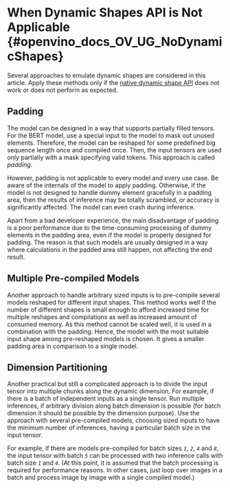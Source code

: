 # When Dynamic Shapes API is Not Applicable  {#openvino_docs_OV_UG_NoDynamicShapes}

Several approaches to emulate dynamic shapes are considered in this article.
Apply these methods only if the [native dynamic shape API](ov_dynamic_shapes.md) does not work or does not perform as expected.

## Padding

The model can be designed in a way that supports partially filled tensors.
For the BERT model, use a special input to the model to mask out unused elements.
Therefore, the model can be reshaped for some predefined big sequence length once and compiled once. Then, the input tensors are used only partially with a mask specifying valid tokens.
This approach is called *padding*.

However, padding is not applicable to every model and every use case.
Be aware of the internals of the model to apply padding. Otherwise, if the model is not designed to handle dummy element gracefully in a padding area,
then the results of inference may be totally scrambled, or accuracy is significantly affected.
The model can even crash during inference.

Apart from a bad developer experience,
the main disadvantage of padding is a poor performance due to the time-consuming processing of dummy elements in the padding area,
even if the model is properly designed for padding.
The reason is that such models are usually designed in a way where calculations in the padded area still happen, not affecting the end result.

## Multiple Pre-compiled Models

Another approach to handle arbitrary sized inputs is to pre-compile several models reshaped for different input shapes.
This method works well if the number of different shapes is small enough to afford increased time for multiple reshapes and compilations
as well as increased amount of consumed memory.
As this method cannot be scaled well, it is used in a combination with the padding.
Hence, the model with the most suitable input shape among pre-reshaped models is chosen.
It gives a smaller padding area in comparison to a single model.

## Dimension Partitioning

Another practical but still a complicated approach is to divide the input tensor into multiple chunks along the dynamic dimension.
For example, if there is a batch of independent inputs as a single tensor.
Run multiple inferences, if arbitrary division along batch dimension is possible (for batch dimension it should be possible by the dimension purpose).
Use the approach with several pre-compiled models, choosing sized inputs to have the minimum number of inferences,
having a particular batch size in the input tensor.

For example, if there are models pre-compiled for batch sizes *`1`*, *`2`*, *`4`* and *`8`*,
the input tensor with batch *`5`* can be processed with two inference calls with batch size *`1`* and *`4`*.
(At this point, it is assumed that the batch processing is required for performance reasons. In other cases, just loop over images in a batch
and process image by image with a single compiled model.)
